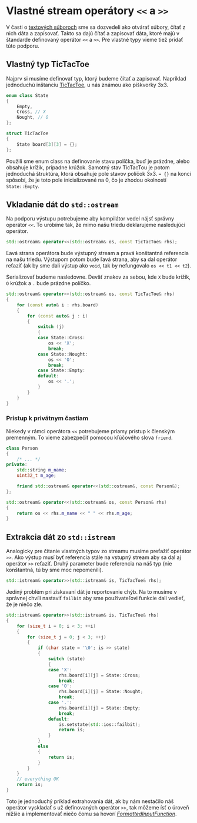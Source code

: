 # Vlastné stream operátory `<<` a `>>`

V časti o [textových súboroch](./text_files.md) sme sa dozvedeli ako otvárať súbory, čítať z nich dáta a zapisovať. Takto sa dajú čítať a zapisovať dáta, ktoré majú v štandarde definovaný operátor `<<` a `>>`. Pre vlastné typy vieme tiež pridať túto podporu. 

## Vlastný typ TicTacToe

Najprv si musíme definovať typ, ktorý budeme čítať a zapisovať. Napríklad jednoduchú inštanciu [TicTacToe](https://en.wikipedia.org/wiki/Tic-tac-toe), u nás známou ako piškvorky 3x3. 

```cpp
enum class State
{
    Empty,
    Cross, // X
    Nought, // O
};

struct TicTacToe
{
    State board[3][3] = {};
};
```

Použili sme enum class na definovanie stavu políčka, buď je prázdne, alebo obsahuje krížik, prípadne krúžok. Samotný stav TicTacTou je potom jednoduchá štruktúra, ktorá obsahuje pole stavov políčok 3x3. `= {}` na konci spôsobí, že je toto pole inicializované na 0, čo je zhodou okolností `State::Empty`. 

## Vkladanie dát do `std::ostream`

Na podporu výstupu potrebujeme aby kompilátor vedel nájsť správny operátor `<<`. To urobíme tak, že mimo našu triedu deklarujeme nasledujúci operátor. 

```cpp
std::ostream& operator<<(std::ostream& os, const TicTacToe& rhs);
```

Ľavá strana operátora bude výstupný stream a pravá konštantná referencia na našu triedu. Výstupom potom bude ľavá strana, aby sa dal operátor reťaziť (ak by sme dali výstup ako `void`, tak by nefungovalo `os << t1 << t2`).

Serializovať budeme nasledovne. Deväť znakov za sebou, kde `X` bude krížik, `O` krúžok a `.` bude prázdne políčko. 

```cpp
std::ostream& operator<<(std::ostream& os, const TicTacToe& rhs)
{
    for (const auto& i : rhs.board)
    {
        for (const auto& j : i)
        {
            switch (j)
            {
            case State::Cross:
                os << 'X';
                break;
            case State::Nought:
                os << 'O';
                break;
            case State::Empty:
            default:
                os << '.';
            }
        }
    }
}
```

### Pristup k privátnym častiam

Niekedy v rámci operátora `<<` potrebujeme priamy prístup k členským premenným. To vieme zabezpečiť pomocou kľúčového slova `friend`. 

```cpp
class Person
{
    /* ... */
private:
    std::string m_name;
    uint32_t m_age;

    friend std::ostream& operator<<(std::ostream&, const Person&);
};

std::ostream& operator<<(std::ostream& os, const Person& rhs)
{
    return os << rhs.m_name << " " << rhs.m_age;
}
```

## Extrakcia dát zo `std::istream`

Analogicky pre čítanie vlastných typov zo streamu musíme preťažiť operátor `>>`. Ako výstup musí byť referencia stále na vstupný stream aby sa dal aj operátor `>>` reťaziť. Druhý parameter bude referencia na náš typ (nie konštantná, tú by sme moc nepomenili). 

```cpp
std::istream& operator>>(std::istream& is, TicTacToe& rhs);
```

Jediný problém pri získavaní dát je reportovanie chýb. Na to musíme v správnej chvíli nastaviť `failbit` aby sme použivateľovi funkcie dali vedieť, že je niečo zle. 

```cpp
std::istream& operator>>(std::istream& is, TicTacToe& rhs)
{
    for (size_t i = 0; i < 3; ++i)
    {
        for (size_t j = 0; j < 3; ++j)
        {
            if (char state = '\0'; is >> state)
            {
                switch (state)
                {
                case 'X':
                    rhs.board[i][j] = State::Cross;
                    break;
                case 'O':
                    rhs.board[i][j] = State::Nought;
                    break;
                case '.':
                    rhs.board[i][j] = State::Empty;
                    break;
                default:
                    is.setstate(std::ios::failbit);
                    return is;
                }
            }
            else
            {
                return is;
            }
        }
    }
    // everything OK
    return is;
}
```

Toto je jednoduchý príklad extrahovania dát, ak by nám nestačilo náš operátor vyskladať s už definovaných operátor `>>`, tak môžeme ísť o úroveň nižšie a implementovať niečo čomu sa hovorí [*FormattedInputFunction*](https://en.cppreference.com/w/cpp/named_req/FormattedInputFunction).